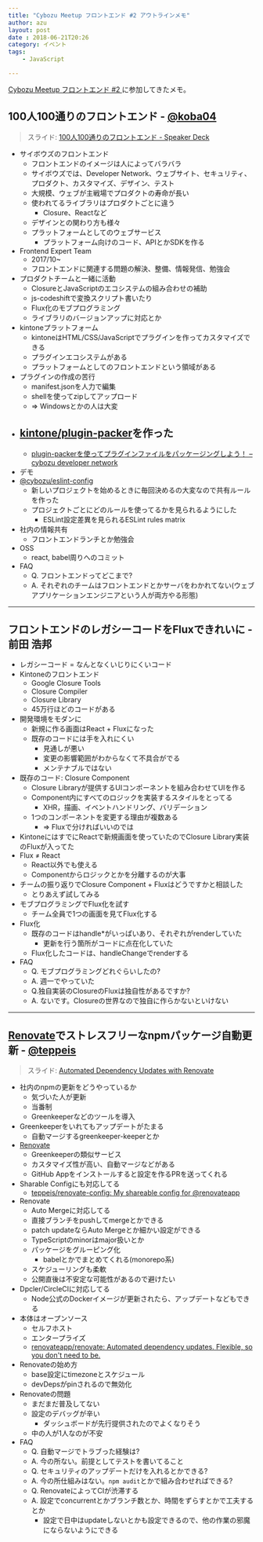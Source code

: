 ```yaml
---
title: "Cybozu Meetup フロントエンド #2 アウトラインメモ"
author: azu
layout: post
date : 2018-06-21T20:26
category: イベント
tags:
    - JavaScript

---
```




[Cybozu Meetup フロントエンド #2 ](https://cybozu.connpass.com/event/91036/) に参加してきたメモ。

## 100人100通りのフロントエンド -  [@koba04](https://twitter.com/koba04)

> スライド: [100人100通りのフロントエンド - Speaker Deck](https://speakerdeck.com/koba04/100ren-100tong-rifalsehurontoendo)

- サイボウズのフロントエンド
  - フロントエンドのイメージは人によってバラバラ
  - サイボウズでは、Developer Network、ウェブサイト、セキュリティ、プロダクト、カスタマイズ、デザイン、テスト
  - 大規模、ウェブが主戦場でプロダクトの寿命が長い
  - 使われてるライブラリはプロダクトごとに違う
    - Closure、Reactなど
  - デザインとの関わり方も様々
  - プラットフォームとしてのウェブサービス
    - プラットフォーム向けのコード、APIとかSDKを作る
- Frontend Expert Team
  - 2017/10~
  - フロントエンドに関連する問題の解決、整備、情報発信、勉強会
- プロダクトチームと一緒に活動
  - ClosureとJavaScriptのエコシステムの組み合わせの補助
  - js-codeshiftで変換スクリプト書いたり
  - Flux化のモブプログラミング
  - ライブラリのバージョンアップに対応とか
- kintoneプラットフォーム
  - kintoneはHTML/CSS/JavaScriptでプラグインを作ってカスタマイズできる
  - プラグインエコシステムがある
  - プラットフォームとしてのフロントエンドという領域がある
- プラグインの作成の苦行
  - manifest.jsonを人力で編集
  - shellを使ってzipしてアップロード
  - => Windowsとかの人は大変
- [kintone/plugin-packer](https://github.com/kintone)を作った
  - 
  - [plugin-packerを使ってプラグインファイルをパッケージングしよう！ – cybozu developer network](https://developer.cybozu.io/hc/ja/articles/360000910783-plugin-packer%E3%82%92%E4%BD%BF%E3%81%A3%E3%81%A6%E3%83%97%E3%83%A9%E3%82%B0%E3%82%A4%E3%83%B3%E3%83%95%E3%82%A1%E3%82%A4%E3%83%AB%E3%82%92%E3%83%91%E3%83%83%E3%82%B1%E3%83%BC%E3%82%B8%E3%83%B3%E3%82%B0%E3%81%97%E3%82%88%E3%81%86-)
- デモ
- [@cybozu/eslint-config](https://github.com/cybozu)
  - 新しいプロジェクトを始めるときに毎回決めるの大変なので共有ルールを作った
  - プロジェクトごとにどのルールを使ってるかを見られるようにした
    - ESLint設定差異を見られるESLint rules matrix
- 社内の情報共有
  - フロントエンドランチとか勉強会
- OSS
  - react, babel周りへのコミット
- FAQ
  - Q. フロントエンドってどこまで?
  - A. それぞれのチームはフロントエンドとかサーバをわかれてない(ウェブアプリケーションエンジニアという人が両方やる形態)



------


## フロントエンドのレガシーコードをFluxできれいに - 前田 浩邦



- レガシーコード = なんとなくいじりにくいコード
- Kintoneのフロントエンド
  - Google Closure Tools
  - Closure Compiler
  - Closure Library
  - 45万行ほどのコードがある
- 開発環境をモダンに
  - 新規に作る画面はReact + Fluxになった
  - 既存のコードには手を入れにくい
    - 見通しが悪い
    - 変更の影響範囲がわからなくて不具合がでる
    - メンテナブルではない
- 既存のコード: Closure Component
  - Closure Libraryが提供するUIコンポーネントを組み合わせてUIを作る
  - Component内にすべてのロジックを実装するスタイルをとってる
    - XHR，描画、イベントハンドリング、バリデーション
  - 1つのコンポーネントを変更する理由が複数ある
    - => Fluxで分ければいいのでは
- KintoneにはすでにReactで新規画面を使っていたのでClosure Library実装のFluxが入ってた
- Flux ≠ React
  - React以外でも使える
  - Componentからロジックとかを分離するのが大事
- チームの振り返りでClosure Component + Fluxはどうですかと相談した
  - とりあえず試してみる
- モブプログラミングでFlux化を試す
  - チーム全員で1つの画面を見てFlux化する
- Flux化
  - 既存のコードはhandle*がいっぱいあり、それぞれがrenderしていた
    - 更新を行う箇所がコードに点在化していた
  - Flux化したコードは、handleChangeでrenderする
- FAQ
  - Q. モブプログラミングどれぐらいしたの?
  - A. 週一でやっていた
  - Q.独自実装のClosureのFluxは独自性があるですか?
  - A. ないです。Closureの世界なので独自に作らかないといけない



------

## [Renovate](https://renovatebot.com/)でストレスフリーなnpmパッケージ自動更新 -  [@teppeis](https://twitter.com/teppeis)

>  スライド: [Automated Dependency Updates with Renovate](https://www.slideshare.net/teppeis/automated-dependency-updates-with-renovate-102769685)



- 社内のnpmの更新をどうやっているか
  - 気づいた人が更新
  - 当番制
  - Greenkeeperなどのツールを導入
- Greenkeeperをいれてもアップデートがたまる
  - 自動マージするgreenkeeper-keeperとか
- [Renovate](https://renovatebot.com/)
  - Greenkeeperの類似サービス
  - カスタマイズ性が高い、自動マージなどがある
  - GitHub Appをインストールすると設定を作るPRを送ってくれる
- Sharable Configにも対応してる
  - [teppeis/renovate-config: My shareable config for @renovateapp](https://github.com/teppeis/renovate-config)
- Renovate
  - Auto Mergeに対応してる
  - 直接ブランチをpushしてmergeとかできる
  - patch updateならAuto Mergeとか細かい設定ができる
  - TypeScriptのminorはmajor扱いとか
  - パッケージをグルーピング化
    - babelとかでまとめてくれる(monorepo系)
  - スケジューリングも柔軟
  - 公開直後は不安定な可能性があるので避けたい
- Dpcler/CircleCIに対応してる
  - Node公式のDockerイメージが更新されたら、アップデートなどもできる
- 本体はオープンソース
  - セルフホスト
  - エンタープライズ
  - [renovateapp/renovate: Automated dependency updates. Flexible, so you don't need to be.](https://github.com/renovateapp/renovate)
- Renovateの始め方
  - base設定にtimezoneとスケジュール
  - devDepsがpinされるので無効化
- Renovateの問題
  - まだまだ普及してない
  - 設定のデバッグが辛い
    - ダッシュボードが先行提供されたのでよくなりそう
  - 中の人が1人なのが不安
- FAQ
  - Q. 自動マージでトラブった経験は?
  - A. 今の所ない。前提としてテストを書いてること
  - Q. セキュリティのアップデートだけを入れるとかできる?
  - A. 今の所仕組みはない。`npm audit`とかで組み合わせればできる?
  - Q. RenovateによってCIが渋滞する
  - A. 設定でconcurrentとかブランチ数とか、時間をずらすとかで工夫するとか
    - 設定で日中はupdateしないとかも設定できるので、他の作業の邪魔にならないようにできる





